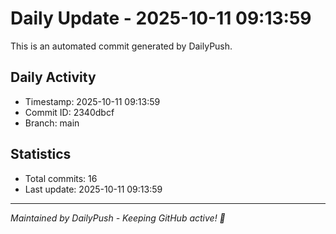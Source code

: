 # Daily Update - 2025-10-11 09:13:59

This is an automated commit generated by DailyPush.

## Daily Activity
- Timestamp: 2025-10-11 09:13:59
- Commit ID: 2340dbcf
- Branch: main

## Statistics
- Total commits: 16
- Last update: 2025-10-11 09:13:59

---
*Maintained by DailyPush - Keeping GitHub active! 🚀*
